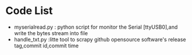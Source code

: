 # Code List
+ myserialread.py : python script for monitor the  Serial [ttyUSB0],and write the bytes stream into file
+ handle_txt.py   :litte tool to scrapy github opensource software's release tag,commit id,commit time  
